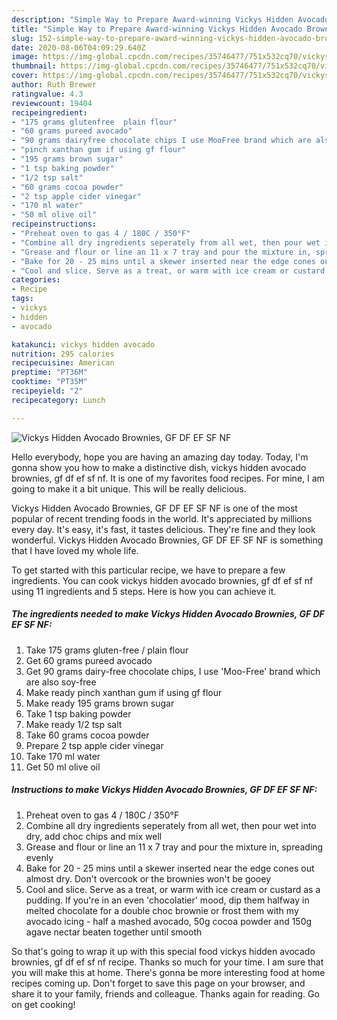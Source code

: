 ```yaml
---
description: "Simple Way to Prepare Award-winning Vickys Hidden Avocado Brownies, GF DF EF SF NF"
title: "Simple Way to Prepare Award-winning Vickys Hidden Avocado Brownies, GF DF EF SF NF"
slug: 152-simple-way-to-prepare-award-winning-vickys-hidden-avocado-brownies-gf-df-ef-sf-nf
date: 2020-08-06T04:09:29.640Z
image: https://img-global.cpcdn.com/recipes/35746477/751x532cq70/vickys-hidden-avocado-brownies-gf-df-ef-sf-nf-recipe-main-photo.jpg
thumbnail: https://img-global.cpcdn.com/recipes/35746477/751x532cq70/vickys-hidden-avocado-brownies-gf-df-ef-sf-nf-recipe-main-photo.jpg
cover: https://img-global.cpcdn.com/recipes/35746477/751x532cq70/vickys-hidden-avocado-brownies-gf-df-ef-sf-nf-recipe-main-photo.jpg
author: Ruth Brewer
ratingvalue: 4.3
reviewcount: 19404
recipeingredient:
- "175 grams glutenfree  plain flour"
- "60 grams pureed avocado"
- "90 grams dairyfree chocolate chips I use MooFree brand which are also soyfree"
- "pinch xanthan gum if using gf flour"
- "195 grams brown sugar"
- "1 tsp baking powder"
- "1/2 tsp salt"
- "60 grams cocoa powder"
- "2 tsp apple cider vinegar"
- "170 ml water"
- "50 ml olive oil"
recipeinstructions:
- "Preheat oven to gas 4 / 180C / 350°F"
- "Combine all dry ingredients seperately from all wet, then pour wet into dry, add choc chips and mix well"
- "Grease and flour or line an 11 x 7 tray and pour the mixture in, spreading evenly"
- "Bake for 20 - 25 mins until a skewer inserted near the edge cones out almost dry. Don&#39;t overcook or the brownies won&#39;t be gooey"
- "Cool and slice. Serve as a treat, or warm with ice cream or custard as a pudding. If you&#39;re in an even &#39;chocolatier&#39; mood, dip them halfway in melted chocolate for a double choc brownie or frost them with my avocado icing - half a mashed avocado, 50g cocoa powder and 150g agave nectar beaten together until smooth"
categories:
- Recipe
tags:
- vickys
- hidden
- avocado

katakunci: vickys hidden avocado 
nutrition: 295 calories
recipecuisine: American
preptime: "PT36M"
cooktime: "PT35M"
recipeyield: "2"
recipecategory: Lunch

---
```



![Vickys Hidden Avocado Brownies, GF DF EF SF NF](https://img-global.cpcdn.com/recipes/35746477/751x532cq70/vickys-hidden-avocado-brownies-gf-df-ef-sf-nf-recipe-main-photo.jpg)

Hello everybody, hope you are having an amazing day today. Today, I'm gonna show you how to make a distinctive dish, vickys hidden avocado brownies, gf df ef sf nf. It is one of my favorites food recipes. For mine, I am going to make it a bit unique. This will be really delicious.



Vickys Hidden Avocado Brownies, GF DF EF SF NF is one of the most popular of recent trending foods in the world. It's appreciated by millions every day. It's easy, it's fast, it tastes delicious. They're fine and they look wonderful. Vickys Hidden Avocado Brownies, GF DF EF SF NF is something that I have loved my whole life.


To get started with this particular recipe, we have to prepare a few ingredients. You can cook vickys hidden avocado brownies, gf df ef sf nf using 11 ingredients and 5 steps. Here is how you can achieve it.

<!--inarticleads1-->

##### The ingredients needed to make Vickys Hidden Avocado Brownies, GF DF EF SF NF:

1. Take 175 grams gluten-free / plain flour
1. Get 60 grams pureed avocado
1. Get 90 grams dairy-free chocolate chips, I use &#39;Moo-Free&#39; brand which are also soy-free
1. Make ready pinch xanthan gum if using gf flour
1. Make ready 195 grams brown sugar
1. Take 1 tsp baking powder
1. Make ready 1/2 tsp salt
1. Take 60 grams cocoa powder
1. Prepare 2 tsp apple cider vinegar
1. Take 170 ml water
1. Get 50 ml olive oil




<!--inarticleads2-->

##### Instructions to make Vickys Hidden Avocado Brownies, GF DF EF SF NF:

1. Preheat oven to gas 4 / 180C / 350°F
1. Combine all dry ingredients seperately from all wet, then pour wet into dry, add choc chips and mix well
1. Grease and flour or line an 11 x 7 tray and pour the mixture in, spreading evenly
1. Bake for 20 - 25 mins until a skewer inserted near the edge cones out almost dry. Don&#39;t overcook or the brownies won&#39;t be gooey
1. Cool and slice. Serve as a treat, or warm with ice cream or custard as a pudding. If you&#39;re in an even &#39;chocolatier&#39; mood, dip them halfway in melted chocolate for a double choc brownie or frost them with my avocado icing - half a mashed avocado, 50g cocoa powder and 150g agave nectar beaten together until smooth




So that's going to wrap it up with this special food vickys hidden avocado brownies, gf df ef sf nf recipe. Thanks so much for your time. I am sure that you will make this at home. There's gonna be more interesting food at home recipes coming up. Don't forget to save this page on your browser, and share it to your family, friends and colleague. Thanks again for reading. Go on get cooking!
